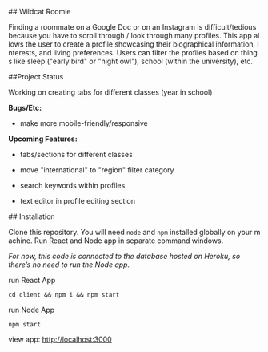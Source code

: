 ## Wildcat Roomie

Finding a roommate on a Google Doc or on an Instagram is difficult/tedious because you have to scroll through / look through many profiles. This app allows the user to create a profile showcasing their biographical information, interests, and living preferences. Users can filter the profiles based on things like sleep ("early bird" or "night owl"), school (within the university), etc.

##Project Status 

Working on creating tabs for different classes (year in school)

**Bugs/Etc:**

- make more mobile-friendly/responsive

**Upcoming Features:**

- tabs/sections for different classes

- move "international" to "region" filter category

- search keywords within profiles

- text editor in profile editing section

## Installation

Clone this repository. You will need `node` and `npm` installed globally on your machine. Run React and Node app in separate command windows. 

*For now, this code is connected to the database hosted on Heroku, so there’s no need to run the Node app.*

run React App

`cd client && npm i && npm start`

run Node App

`npm start`

view app: [http://localhost:3000](http://localhost:3000)